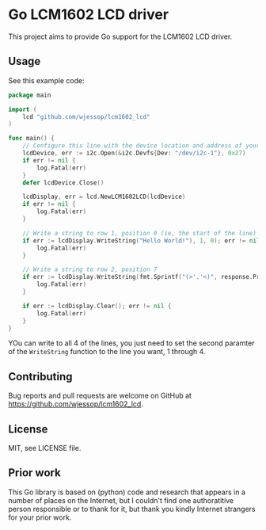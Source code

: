 # Go LCM1602 LCD driver

This project aims to provide Go support for the LCM1602 LCD driver.

## Usage

See this example code:

```go
package main

import (
	lcd "github.com/wjessop/lcm1602_lcd"
)

func main() {
	// Configure this line with the device location and address of your device
	lcdDevice, err := i2c.Open(&i2c.Devfs{Dev: "/dev/i2c-1"}, 0x27)
	if err != nil {
		log.Fatal(err)
	}
	defer lcdDevice.Close()

	lcdDisplay, err = lcd.NewLCM1602LCD(lcdDevice)
	if err != nil {
		log.Fatal(err)
	}

	// Write a string to row 1, position 0 (ie, the start of the line)
	if err := lcdDisplay.WriteString("Hello World!"), 1, 0); err != nil {
		log.Fatal(err)
	}

	// Write a string to row 2, position 7
	if err := lcdDisplay.WriteString(fmt.Sprintf("(>'.'<)", response.Pressure), 2, 7); err != nil {
		log.Fatal(err)
	}

	if err := lcdDisplay.Clear(); err != nil {
		log.Fatal(err)
	}
}
```

YOu can write to all 4 of the lines, you just need to set the second paramter of the `WriteString` function to the line you want, 1 through 4.

## Contributing

Bug reports and pull requests are welcome on GitHub at https://github.com/wjessop/lcm1602_lcd.

## License

MIT, see LICENSE file.

## Prior work

This Go library is based on (python) code and research that appears in a number of places on the Internet, but I couldn't find one authoratitive person responsible or to thank for it, but thank you kindly Internet strangers for your prior work.
